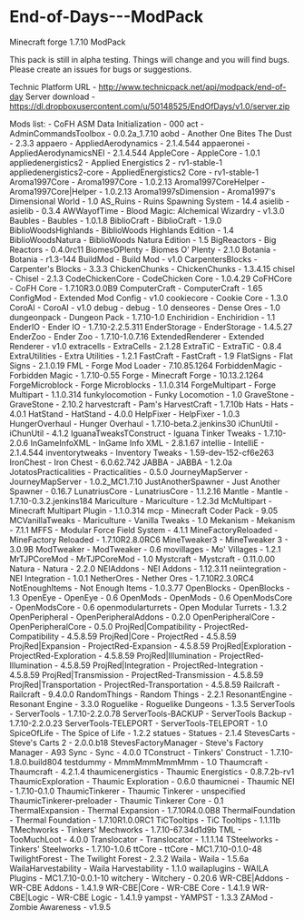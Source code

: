 End-of-Days---ModPack
=====================

Minecraft forge 1.7.10 ModPack

This pack is still in alpha testing. Things will change and you will find bugs. Please create an issues for bugs or suggestions.

Technic Platform URL - http://www.technicpack.net/api/modpack/end-of-day
Server download - https://dl.dropboxusercontent.com/u/50148525/EndOfDays/v1.0/server.zip



Mods list:
<CoFH ASM> - CoFH ASM Data Initialization - 000
act - AdminCommandsToolbox - 0.0.2a_1.7.10
aobd - Another One Bites The Dust - 2.3.3
appaero - AppliedAerodynamics - 2.1.4.544
appaeronei - AppliedAerodynamicsNEI - 2.1.4.544
AppleCore - AppleCore - 1.0.1
appliedenergistics2 - Applied Energistics 2 - rv1-stable-1
appliedenergistics2-core - AppliedEnergistics2 Core - rv1-stable-1
Aroma1997Core - Aroma1997Core - 1.0.2.13
Aroma1997CoreHelper - Aroma1997Core|Helper - 1.0.2.13
Aroma1997sDimension - Aroma1997's Dimensional World - 1.0
AS_Ruins - Ruins Spawning System - 14.4
asielib - asielib - 0.3.4
AWWayofTime - Blood Magic: Alchemical Wizardry - v1.3.0
Baubles - Baubles - 1.0.1.8
BiblioCraft - BiblioCraft - 1.9.0
BiblioWoodsHighlands - BiblioWoods Highlands Edition - 1.4
BiblioWoodsNatura - BiblioWoods Natura Edition - 1.5
BigReactors - Big Reactors - 0.4.0rc11
BiomesOPlenty - Biomes O' Plenty - 2.1.0
Botania - Botania - r1.3-144
BuildMod - Build Mod - v1.0
CarpentersBlocks - Carpenter's Blocks - 3.3.3
ChickenChunks - ChickenChunks - 1.3.4.15
chisel - Chisel - 2.1.3
CodeChickenCore - CodeChicken Core - 1.0.4.29
CoFHCore - CoFH Core - 1.7.10R3.0.0B9
ComputerCraft - ComputerCraft - 1.65
ConfigMod - Extended Mod Config - v1.0
cookiecore - Cookie Core - 1.3.0
CoroAI - CoroAI - v1.0
debug - debug - 1.0
denseores - Dense Ores - 1.0
dungeonpack - Dungeon Pack - 1.7.10-1.0
Enchiridion - Enchiridion - 1.1
EnderIO - Ender IO - 1.7.10-2.2.5.311
EnderStorage - EnderStorage - 1.4.5.27
EnderZoo - Ender Zoo - 1.7.10-1.0.7.16
ExtendedRenderer - Extended Renderer - v1.0
extracells - ExtraCells - 2.1.28
ExtraTiC - ExtraTiC - 0.8.4
ExtraUtilities - Extra Utilities - 1.2.1
FastCraft - FastCraft - 1.9
FlatSigns - Flat Signs - 2.1.0.19
FML - Forge Mod Loader - 7.10.85.1264
ForbiddenMagic - Forbidden Magic - 1.7.10-0.55
Forge - Minecraft Forge - 10.13.2.1264
ForgeMicroblock - Forge Microblocks - 1.1.0.314
ForgeMultipart - Forge Multipart - 1.1.0.314
funkylocomotion - Funky Locomotion - 1.0
GraveStone - GraveStone - 2.10.2
harvestcraft - Pam's HarvestCraft - 1.7.10b
Hats - Hats - 4.0.1
HatStand - HatStand - 4.0.0
HelpFixer - HelpFixer - 1.0.3
HungerOverhaul - Hunger Overhaul - 1.7.10-beta.2.jenkins30
iChunUtil - iChunUtil - 4.1.2
IguanaTweaksTConstruct - Iguana Tinker Tweaks - 1.7.10-2.0.6
InGameInfoXML - InGame Info XML - 2.8.1.67
intellie - IntelliE - 2.1.4.544
inventorytweaks - Inventory Tweaks - 1.59-dev-152-cf6e263
IronChest - Iron Chest - 6.0.62.742
JABBA - JABBA - 1.2.0a
JotatosPracticalities - Practicalities - 0.5.0
JourneyMapServer - JourneyMapServer - 1.0.2_MC1.7.10
JustAnotherSpawner - Just Another Spawner - 0.16.7
LunatriusCore - LunatriusCore - 1.1.2.16
Mantle - Mantle - 1.7.10-0.3.2.jenkins184
Mariculture - Mariculture - 1.2.3d
McMultipart - Minecraft Multipart Plugin - 1.1.0.314
mcp - Minecraft Coder Pack - 9.05
MCVanillaTweaks - Mariculture - Vanilla Tweaks - 1.0
Mekanism - Mekanism - 7.1.1
MFFS - Modular Force Field System - 4.1.1
MineFactoryReloaded - MineFactory Reloaded - 1.7.10R2.8.0RC6
MineTweaker3 - MineTweaker 3 - 3.0.9B
ModTweaker - ModTweaker - 0.6
movillages - Mo' Villages - 1.2.1
MrTJPCoreMod - MrTJPCoreMod - 1.0
Mystcraft - Mystcraft - 0.11.0.00
Natura - Natura - 2.2.0
NEIAddons - NEI Addons - 1.12.3.11
neiintegration - NEI Integration - 1.0.1
NetherOres - Nether Ores - 1.7.10R2.3.0RC4
NotEnoughItems - Not Enough Items - 1.0.3.77
OpenBlocks - OpenBlocks - 1.3
OpenEye - OpenEye - 0.6
OpenMods - OpenMods - 0.6
OpenModsCore - OpenModsCore - 0.6
openmodularturrets - Open Modular Turrets - 1.3.2
OpenPeripheral - OpenPeripheralAddons - 0.2.0
OpenPeripheralCore - OpenPeripheralCore - 0.5.0
ProjRed|Compatibility - ProjectRed-Compatibility - 4.5.8.59
ProjRed|Core - ProjectRed - 4.5.8.59
ProjRed|Expansion - ProjectRed-Expansion - 4.5.8.59
ProjRed|Exploration - ProjectRed-Exploration - 4.5.8.59
ProjRed|Illumination - ProjectRed-Illumination - 4.5.8.59
ProjRed|Integration - ProjectRed-Integration - 4.5.8.59
ProjRed|Transmission - ProjectRed-Transmission - 4.5.8.59
ProjRed|Transportation - ProjectRed-Transportation - 4.5.8.59
Railcraft - Railcraft - 9.4.0.0
RandomThings - Random Things - 2.2.1
ResonantEngine - Resonant Engine - 3.3.0
Roguelike - Roguelike Dungeons - 1.3.5
ServerTools - ServerTools - 1.7.10-2.2.0.78
ServerTools-BACKUP - ServerTools Backup - 1.7.10-2.2.0.23
ServerTools-TELEPORT - ServerTools-TELEPORT - 1.0
SpiceOfLife - The Spice of Life - 1.2.2
statues - Statues - 2.1.4
StevesCarts - Steve's Carts 2 - 2.0.0.b18
StevesFactoryManager - Steve's Factory Manager - A93
Sync - Sync - 4.0.0
TConstruct - Tinkers' Construct - 1.7.10-1.8.0.build804
testdummy - MmmMmmMmmMmm - 1.0
Thaumcraft - Thaumcraft - 4.2.1.4
thaumicenergistics - Thaumic Energistics - 0.8.7.2b-rv1
ThaumicExploration - Thaumic Exploration - 0.6.0
thaumicnei - Thaumic NEI - 1.7.10-0.1.0
ThaumicTinkerer - Thaumic Tinkerer - unspecified
ThaumicTinkerer-preloader - Thaumic Tinkerer Core - 0.1
ThermalExpansion - Thermal Expansion - 1.7.10R4.0.0B8
ThermalFoundation - Thermal Foundation - 1.7.10R1.0.0RC1
TiCTooltips - TiC Tooltips - 1.1.11b
TMechworks - Tinkers' Mechworks - 1.7.10-67.34d1d9b
TML - TooMuchLoot - 4.0.0
Translocator - Translocator - 1.1.1.14
TSteelworks - Tinkers' Steelworks - 1.7.10-1.0.6
ttCore - ttCore - MC1.7.10-0.1.0-48
TwilightForest - The Twilight Forest - 2.3.2
Waila - Waila - 1.5.6a
WailaHarvestability - Waila Harvestability - 1.1.0
wailaplugins - WAILA Plugins - MC1.7.10-0.0.1-10
witchery - Witchery - 0.20.6
WR-CBE|Addons - WR-CBE Addons - 1.4.1.9
WR-CBE|Core - WR-CBE Core - 1.4.1.9
WR-CBE|Logic - WR-CBE Logic - 1.4.1.9
yampst - YAMPST - 1.3.3
ZAMod - Zombie Awareness - v1.9.5